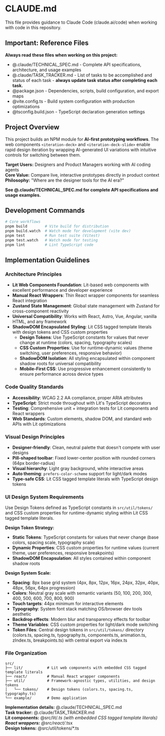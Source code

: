 # CLAUDE.md

This file provides guidance to Claude Code (claude.ai/code) when working with code in this repository.

## Important: Reference Files

**Always read these files when working on this project:**
- @.claude/TECHNICAL_SPEC.md - Complete API specifications, architecture, and usage examples
- @.claude/TASK_TRACKER.md - List of tasks to be accomplished and status of each task - **always update task status after completing each task.**
- @package.json - Dependencies, scripts, build configuration, and export maps
- @vite.config.ts - Build system configuration with production optimizations
- @tsconfig.build.json - TypeScript declaration generation settings

## Project Overview

This project builds an NPM module for **AI-first prototyping workflows**. The web components `<iteration-deck>` and `<iteration-deck-slide>` enable rapid design iteration by wrapping AI-generated UI variations with intuitive controls for switching between them.

**Target Users:** Designers and Product Managers working with AI coding agents  
**Core Value:** Compare live, interactive prototypes directly in product context  
**Philosophy:** "Where are the designer tools for the AI era?"

**See @.claude/TECHNICAL_SPEC.md for complete API specifications and usage examples.**

## Development Commands

```bash
# Core workflows
pnpm build        # Vite build for distribution  
pnpm build.watch  # Watch mode for development (vite dev)
pnpm test         # Run test suite (Vitest)
pnpm test.watch   # Watch mode for testing
pnpm lint         # Lint TypeScript code
```

## Implementation Guidelines

### Architecture Principles
- **Lit Web Components Foundation**: Lit-based web components with excellent performance and developer experience
- **Manual React Wrappers**: Thin React wrapper components for seamless React integration
- **Zustand State Management**: Global state management with Zustand for cross-component reactivity
- **Universal Compatibility**: Works with React, Astro, Vue, Angular, vanilla HTML, and any framework
- **ShadowDOM Encapsulated Styling**: Lit CSS tagged template literals with design tokens and CSS custom properties
  - **Design Tokens**: Use TypeScript constants for values that never change at runtime (colors, spacing, typography scales)
  - **CSS Custom Properties**: Use for runtime-dynamic values (theme switching, user preferences, responsive behavior)
  - **ShadowDOM Isolation**: All styling encapsulated within component shadow roots for universal compatibility
  - **Mobile-First CSS**: Use progressive enhancement consistently to ensure performance across device types

### Code Quality Standards
- **Accessibility**: WCAG 2.2 AA compliance, proper ARIA attributes
- **TypeScript**: Strict mode throughout with Lit's TypeScript decorators
- **Testing**: Comprehensive unit + integration tests for Lit components and React wrappers
- **Web Standards**: Custom elements, shadow DOM, and standard web APIs with Lit optimizations

### Visual Design Principles
- **Designer-friendly**: Clean, neutral palette that doesn't compete with user designs
- **Pill-shaped toolbar**: Fixed lower-center position with rounded corners (64px border-radius)
- **Visual hierarchy**: Light gray background, white interactive areas
- **Auto theming**: `prefers-color-scheme` support for light/dark modes
- **Type-safe CSS**: Lit CSS tagged template literals with TypeScript design tokens

### UI Design System Requirements
Use Design Tokens defined as TypeScript constants in `src/util/tokens/` and CSS custom properties for runtime-dynamic styling within Lit CSS tagged template literals.

**Design Token Strategy:**
- **Static Tokens**: TypeScript constants for values that never change (base colors, spacing scale, typography scale)
- **Dynamic Properties**: CSS custom properties for runtime values (current theme, user preferences, responsive breakpoints)
- **ShadowDOM Encapsulation**: All styles contained within component shadow roots

**Design System Scale:**
- **Spacing**: 8px base grid system (4px, 8px, 12px, 16px, 24px, 32px, 40px, 48px, 56px, 64px progression)
- **Colors**: Neutral gray scale with semantic variants (50, 100, 200, 300, 400, 500, 600, 700, 800, 900)
- **Touch targets**: 44px minimum for interactive elements
- **Typography**: System font stack matching OS/browser dev tools aesthetic
- **Backdrop effects**: Modern blur and transparency effects for toolbar
- **Theme Variables**: CSS custom properties for light/dark mode switching
- **Token Files**: Central design tokens in `src/util/tokens/` directory (colors.ts, spacing.ts, typography.ts, components.ts, animation.ts, zIndex.ts, breakpoints.ts) with central export via index.ts

### File Organization
```
src/
├── lit/           # Lit web components with embedded CSS tagged template literals
├── react/         # Manual React wrapper components
├── util/          # Framework-agnostic types, utilities, and design tokens
│   └── tokens/    # Design tokens (colors.ts, spacing.ts, typography.ts)
└── example/       # Demo application
```

**Implementation details:** @.claude/TECHNICAL_SPEC.md  
**Task tracker:** @.claude/TASK_TRACKER.md  
**Lit components:** @src/lit/*.ts (with embedded CSS tagged template literals)  
**React wrappers:** @src/react/*.tsx  
**Design tokens:** @src/util/tokens/*.ts  
